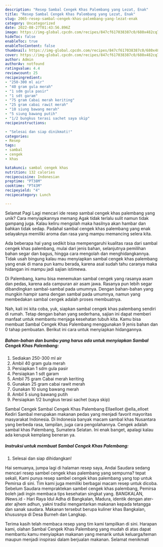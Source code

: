 ```yaml
---
description: "Resep Sambal Cengek Khas Palembang yang Lezat, Enak"
title: "Resep Sambal Cengek Khas Palembang yang Lezat, Enak"
slug: 2065-resep-sambal-cengek-khas-palembang-yang-lezat-enak
category: Uncategorized
date: 2022-08-27T01:43:56.896Z
image: https://img-global.cpcdn.com/recipes/847cf617038387c0/680x482cq70/sambal-cengek-khas-palembang-foto-resep-utama.jpg
hideToc: false
enableToc: true
enableTocContent: false
thumbnail: https://img-global.cpcdn.com/recipes/847cf617038387c0/680x482cq70/sambal-cengek-khas-palembang-foto-resep-utama.jpg
cover: https://img-global.cpcdn.com/recipes/847cf617038387c0/680x482cq70/sambal-cengek-khas-palembang-foto-resep-utama.jpg
author: Admin
authorAv: notfound
ratingvalue: 4.4
reviewcount: 25
recipeingredient:
- "250-300 ml air"
- "40 gram gula merah"
- "1 sdm gula pasir"
- "1 sdt garam"
- "75 gram Cabai merah keriting"
- "25 gram cabai rawit merah"
- "10 siung bawang merah"
- "5 siung bawang putih"
- "1/2 bungkus terasi sachet saya skip"
recipeinstructions:

- "Selesai dan siap dinikmati!"
categories:
- Resep
tags:
- sambal
- cengek
- khas

katakunci: sambal cengek khas 
nutrition: 132 calories
recipecuisine: Indonesian
preptime: "PT38M"
cooktime: "PT43M"
recipeyield: "4"
recipecategory: Lunch

---
```



Selamat Pagi Lagi mencari ide resep sambal cengek khas palembang yang unik? Cara menyiapkannya memang Agak tidak terlalu sulit namun tidak gampang juga. Kalau keliru mengolah maka hasilnya akan hambar dan bahkan tidak sedap. Padahal sambal cengek khas palembang yang enak selayaknya memiliki aroma dan rasa yang mampu memancing selera kita.


Ada beberapa hal yang sedikit bisa mempengaruhi kualitas rasa dari sambal cengek khas palembang, mulai dari jenis bahan, selanjutnya pemilihan bahan segar dan bagus, hingga cara mengolah dan menghidangkannya. Tidak usah bingung kalau mau menyiapkan sambal cengek khas palembang yang enak di mana pun kamu berada, karena asal sudah tahu caranya maka hidangan ini mampu jadi sajian istimewa.

Di Palembang, kamu bisa menemukan sambal cengek yang rasanya asam dan pedas, karena ada campuran air asam jawa. Rasanya pun lebih segar dibandingkan sambal-sambal pada umumnya. Dengan bahan-bahan yang mungkin hampir sama dengan sambal pada umumnya, namun yang membedakan sambal cengek adalah proses membuatnya.


Nah, kali ini kita coba, yuk, siapkan sambal cengek khas palembang sendiri di rumah. Tetap dengan bahan yang sederhana, sajian ini dapat memberi manfaat untuk membantu menjaga kesehatan tubuh kita. Kamu bisa membuat Sambal Cengek Khas Palembang menggunakan 9 jenis bahan dan 0 tahap pembuatan. Berikut ini cara untuk menyiapkan hidangannya.

<!--inarticleads1-->

##### Bahan-bahan dan bumbu yang harus ada untuk menyiapkan Sambal Cengek Khas Palembang:

1. Sediakan 250-300 ml air
1. Ambil 40 gram gula merah
1. Persiapkan 1 sdm gula pasir
1. Persiapkan 1 sdt garam
1. Ambil 75 gram Cabai merah keriting
1. Gunakan 25 gram cabai rawit merah
1. Gunakan 10 siung bawang merah
1. Ambil 5 siung bawang putih
1. Persiapkan 1/2 bungkus terasi sachet (saya skip)


Sambal Cengek Sambal Cengek Khas Palembang Ellaelloet @ella_elloet Kediri Sambal merupakan makanan pedas yang menjadi favorit mayoritas masyarakat Indonesia. Di Indonesia banyak macam sambal khas Nusantara yang berbeda rasa, tampilan, juga cara pengolahannya. Cengek adalah sambal khas Palembang, Sumatera Selatan. Ini enak banget, apalagi kalau ada kerupuk kemplang beneran ya. 

<!--inarticleads2-->

##### Instruksi untuk membuat Sambal Cengek Khas Palembang:


1. Selesai dan siap dihidangkan!

Hai semuanya, jumpa lagi di halaman resep saya, Andai Saudara sedang mencari resep sambel cengek khas palembang yang sempurna? tepat sekali, Kami punya resep sambel cengek khas palembang yang top untuk Pemirsa di sini. Tim kami juga memiliki berbagai macam resep untuk dicoba. Sebelum Saudara mempraktekan sambel cengek khas palembang, Pemirsa boleh jadi ingin membaca tips kesehatan singkat yang. BANGKALAN, iNews.id - Hari Raya Idul Adha di Bangkalan, Madura, identik dengan ater-ater ajhem adhun, yakni tradisi mengantarkan makanan kepada tetangga dan sanak saudara. Makanan tersebut berupa kuliner khas Bangkalan, khususnya di Desa Burneh dan Langkap. 

Terima kasih telah membaca resep yang tim kami tampilkan di sini. Harapan kami, olahan Sambal Cengek Khas Palembang yang mudah di atas dapat membantu kamu menyiapkan makanan yang menarik untuk keluarga/teman maupun menjadi inspirasi dalam berjualan makanan. Selamat menikmati
